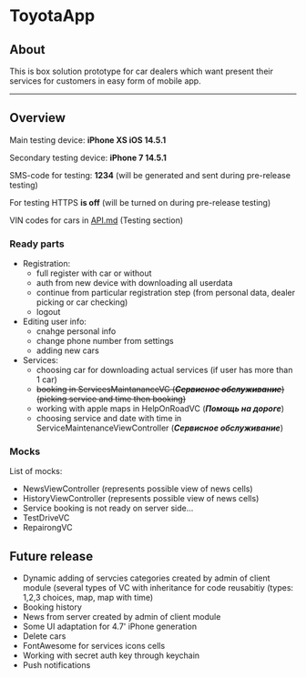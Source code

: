 # ToyotaApp

## About

This is box solution prototype for car dealers which want present their services for customers in easy form of mobile app.

---

## Overview

Main testing device: **iPhone XS iOS 14.5.1**

Secondary testing device: **iPhone 7 14.5.1**

SMS-code for testing: **1234** (will be generated and sent during pre-release testing)

For testing HTTPS **is off** (will be turned on during pre-release testing)

VIN codes for cars in [API.md](Docs/API.md) (Testing section)

### Ready parts

- Registration:
  - full register with car or without
  - auth from new device with downloading all userdata
  - continue from particular registration step (from personal data, dealer picking or car checking)
  - logout
- Editing user info:
  - cnahge personal info
  - change phone number from settings
  - adding new cars
- Services:
  - choosing car for downloading actual services (if user has more than 1 car)
  - ~~booking in ServicesMaintananceVC (***Сервисное обслуживание***) (picking service and time then booking)~~
  - working with apple maps in HelpOnRoadVC (***Помощь на дороге***)
  - choosing service and date with time in ServiceMaintenanceViewController (***Сервисное обслуживание***)

### Mocks

List of mocks:

- NewsViewController (represents possible view of news cells)
- HistoryViewController (represents possible view of news cells)
- Service booking is not ready on server side...
- TestDriveVC
- RepairongVC

## Future release

- Dynamic adding of servcies categories created by admin of client module (several types of VC with inheritance for code reusabitiy (types: 1,2,3 choices, map, map with time)
- Booking history
- News from server created by admin of client module
- Some UI adaptation for 4.7' iPhone generation
- Delete cars
- FontAwesome for services icons cells
- Working with secret auth key through keychain
- Push notifications
